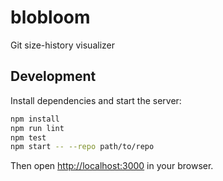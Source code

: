 # blobloom

Git size-history visualizer

## Development

Install dependencies and start the server:

```bash
npm install
npm run lint
npm test
npm start -- --repo path/to/repo
```

Then open [http://localhost:3000](http://localhost:3000) in your browser.
